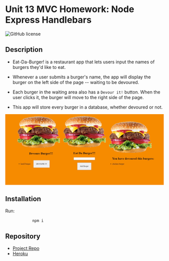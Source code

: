 # Unit 13 MVC Homework: Node Express Handlebars
![GitHub license](https://img.shields.io/badge/Made%20by-%40tarazin-pink)

## Description 

* Eat-Da-Burger! is a restaurant app that lets users input the names of burgers they'd like to eat.

* Whenever a user submits a burger's name, the app will display the burger on the left side of the page -- waiting to be devoured.

* Each burger in the waiting area also has a `Devour it!` button. When the user clicks it, the burger will move to the right side of the page.

* This app will store every burger in a database, whether devoured or not.

![pic1](./public/assets/img/pic1.jpg) 

## Installation
Run:

                npm i

## Repository

- [Project Repo](https://github.com/tarazin/burger)
- [Heroku](https://morning-sierra-26300.herokuapp.com/)

